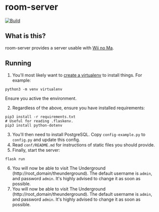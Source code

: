 # room-server
[![Build](https://github.com/WiiLink24/room-server/actions/workflows/push_docker_image.yml/badge.svg)](https://github.com/WiiLink24/room-server/actions/workflows/push_docker_image.yml)
## What is this?
room-server provides a server usable with [Wii no Ma](https://en.wikipedia.org/wiki/Wii_no_Ma).

## Running
1. You'll most likely want to [create a virtualenv](https://docs.python.org/3/library/venv.html) to install things. For example:
```
python3 -m venv virtualenv
```
Ensure you active the environment.

2. Regardless of the above, ensure you have installed requirements:
```
pip3 install -r requirements.txt
# Useful for reading .flaskenv.
pip3 install python-dotenv
```

3. You'll then need to install PostgreSQL. Copy `config-example.py` to `config.py` and update this config.
4. Read `conf/README.md` for instructions of static files you should provide.
5. Finally, start the server:
```
flask run
```
6. You will now be able to visit The Underground (http://root_domain/theunderground). The default username is `admin`, and password `admin`.
It's highly advised to change it as soon as possible.
6. You will now be able to visit The Underground (http://root_domain/theunderground). The default username is `admin`, and password `admin`.
It's highly advised to change it as soon as possible.